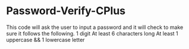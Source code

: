# Password-Verify-CPlus

This code will ask the user to input a password and it will check to make sure it follows the following.
1 digit
At least 6 characters long
At least 1 uppercase && 1 lowercase letter 

